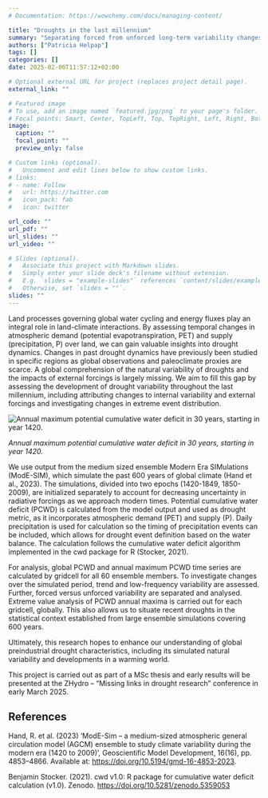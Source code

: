 ```yaml
---
# Documentation: https://wowchemy.com/docs/managing-content/

title: "Droughts in the last millennium"
summary: "Separating forced from unforced long-term variability changes in the hydroclimate"
authors: ["Patricia Helpap"]
tags: []
categories: []
date: 2025-02-06T11:57:12+02:00

# Optional external URL for project (replaces project detail page).
external_link: ""

# Featured image
# To use, add an image named `featured.jpg/png` to your page's folder.
# Focal points: Smart, Center, TopLeft, Top, TopRight, Left, Right, BottomLeft, Bottom, BottomRight.
image:
  caption: ""
  focal_point: ""
  preview_only: false

# Custom links (optional).
#   Uncomment and edit lines below to show custom links.
# links:
# - name: Follow
#   url: https://twitter.com
#   icon_pack: fab
#   icon: twitter

url_code: ""
url_pdf: ""
url_slides: ""
url_video: ""

# Slides (optional).
#   Associate this project with Markdown slides.
#   Simply enter your slide deck's filename without extension.
#   E.g. `slides = "example-slides"` references `content/slides/example-slides.md`.
#   Otherwise, set `slides = ""`.
slides: ""
---
```


Land processes governing global water cycling and energy fluxes play an integral role in land-climate interactions. By assessing temporal changes in atmospheric demand (potential evapotranspiration, PET) and supply (precipitation, P) over land, we can gain valuable insights into drought dynamics. Changes in past drought dynamics have previously been studied in specific regions as global observations and paleoclimate proxies are scarce. A global comprehension of the natural variability of droughts and the impacts of external forcings is largely missing. We aim to fill this gap by assessing the development of drought variability throughout the last millennium, including attributing changes to internal variability and external forcings and investigating changes in extreme event distribution.

![Annual maximum potential cumulative water deficit in 30 years, starting in year 1420.](lastmillennium_drought.png)

*Annual maximum potential cumulative water deficit in 30 years, starting in year 1420.*

We use output from the medium sized ensemble Modern Era SIMulations (ModE-SIM), which simulate the past 600 years of global climate (Hand et al., 2023). The simulations, divided into two epochs (1420-1849, 1850-2009), are initialized separately to account for decreasing uncertainty in radiative forcings as we approach modern times. Potential cumulative water deficit (PCWD) is calculated from the model output and used as drought metric, as it incorporates atmospheric demand (PET) and supply (P). Daily precipitation is used for calculation so the timing of precipitation events can be included, which allows for drought event definition based on the water balance. The calculation follows the cumulative water deficit algorithm implemented in the cwd package for R (Stocker, 2021). 

For analysis, global PCWD and annual maximum PCWD time series are calculated by gridcell for all 60 ensemble members. To investigate changes over the simulated period, trend and low-frequency variability are assessed. Further, forced versus unforced variability are separated and analysed. Extreme value analysis of PCWD annual maxima is carried out for each gridcell, globally. This also allows us to situate recent droughts in the statistical context established from large ensemble simulations covering 600 years.

Ultimately, this research hopes to enhance our understanding of global preindustrial drought characteristics, including its simulated natural variability and developments in a warming world.

This project is carried out as part of a MSc thesis and early results will be presented at the ZHydro – “Missing links in drought research” conference in early March 2025.

## References

Hand, R. et al. (2023) ‘ModE-Sim – a medium-sized atmospheric general circulation model (AGCM) ensemble to study climate variability during the modern era (1420 to 2009)’, Geoscientific Model Development, 16(16), pp. 4853–4866. Available at: https://doi.org/10.5194/gmd-16-4853-2023.

Benjamin Stocker. (2021). cwd v1.0: R package for cumulative water deficit calculation (v1.0). Zenodo. https://doi.org/10.5281/zenodo.5359053


